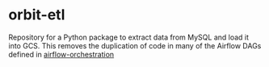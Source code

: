 # orbit-etl
Repository for a Python package to extract data from MySQL and load it into GCS. This removes the duplication of code in many of the Airflow DAGs defined in [airflow-orchestration](https://github.com/orbitremit/airflow-orchestration)